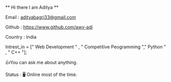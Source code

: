 ** Hi there I am Aditya **

Email : adityabagri33@gmail.com

Github : https://www.github.com/awv-adi

Country : India

Intrest_in = [" Web Development " , " Competitive Peogramming "," Python " , " C++ "];

👍You can ask me about anything.

Status : 🖥️ Online most of the time.
